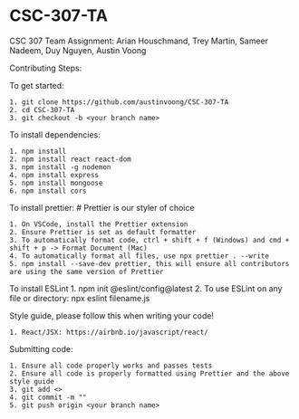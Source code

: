 # CSC-307-TA

CSC 307 Team Assignment: Arian Houschmand, Trey Martin, Sameer Nadeem, Duy Nguyen, Austin Voong

Contributing Steps:

To get started:

    1. git clone https://github.com/austinvoong/CSC-307-TA
    2. cd CSC-307-TA
    3. git checkout -b <your branch name>

To install dependencies:

    1. npm install
    2. npm install react react-dom
    3. npm install -g nodemon
    4. npm install express
    5. npm install mongoose
    6. npm install cors

To install prettier: # Prettier is our styler of choice

    1. On VSCode, install the Prettier extension
    2. Ensure Prettier is set as default formatter
    3. To automatically format code, ctrl + shift + f (Windows) and cmd + shift + p -> Format Document (Mac)
    4. To automatically format all files, use npx prettier . --write
    5. npm install --save-dev prettier, this will ensure all contributors are using the same version of Prettier

To install ESLint 1. npm init @eslint/config@latest 2. To use ESLint on any file or directory: npx eslint filename.js

Style guide, please follow this when writing your code!

    1. React/JSX: https://airbnb.io/javascript/react/

Submitting code:

    1. Ensure all code properly works and passes tests
    2. Ensure all code is properly formatted using Prettier and the above style guide
    3. git add <>
    4. git commit -m ""
    5. git push origin <your branch name>
